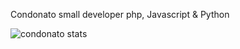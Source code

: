 Condonato small developer
php, Javascript & Python

![condonato stats](https://github-readme-stats.vercel.app/api?username=condonato&theme=dark&show_icons=true)
